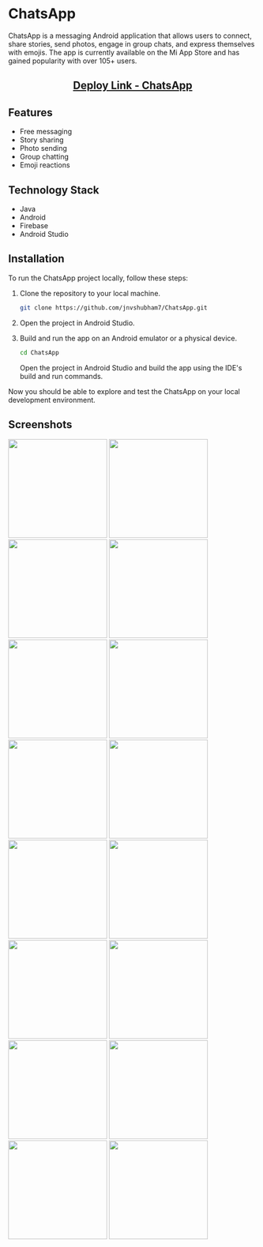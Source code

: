 # ChatsApp

ChatsApp is a messaging Android application that allows users to connect, share stories, send photos, engage in group chats, and express themselves with emojis. The app is currently available on the Mi App Store and has gained popularity with over 105+ users.

<h2 align="center">
  <a href="https://global.app.mi.com/details?lo=IN&la=en_US&id=com.example.chatsapp" style="display: inline-block;">Deploy Link - ChatsApp</a>

</h2>

## Features

- Free messaging
- Story sharing
- Photo sending
- Group chatting
- Emoji reactions

## Technology Stack

- Java
- Android
- Firebase
- Android Studio

## Installation

To run the ChatsApp project locally, follow these steps:

1. Clone the repository to your local machine.

   ```bash
   git clone https://github.com/jnvshubham7/ChatsApp.git
   ```
2. Open the project in Android Studio.
3. Build and run the app on an Android emulator or a physical device.

   ```bash
   cd ChatsApp
   ```

   Open the project in Android Studio and build the app using the IDE's build and run commands.

Now you should be able to explore and test the ChatsApp on your local development environment.

## Screenshots

<p float="left">
<p float="left">
  <img src="Screenshot/1.png" width="200" />
  <img src="Screenshot/2.png" width="200" />
   <img src="Screenshot/2_1.png" width="200" />
  <img src="Screenshot/3.png" width="200" />
  <img src="Screenshot/4.png" width="200" />
  <img src="Screenshot/5.png" width="200" />
  <img src="Screenshot/6.png" width="200" />
  <img src="Screenshot/7.png" width="200" />
  <img src="Screenshot/8.png" width="200" />
  <img src="Screenshot/9.png" width="200" />
  <img src="Screenshot/10.png" width="200" />
  <img src="Screenshot/11.png" width="200" />
  <img src="Screenshot/12.png" width="200" />
  <img src="Screenshot/13.png" width="200" />
  <img src="Screenshot/14.png" width="200" />
  <img src="Screenshot/15.png" width="200" />
 
</p>
